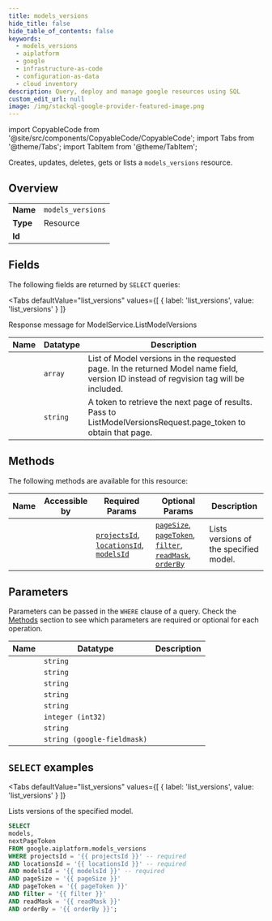 ```yaml
--- 
title: models_versions
hide_title: false
hide_table_of_contents: false
keywords:
  - models_versions
  - aiplatform
  - google
  - infrastructure-as-code
  - configuration-as-data
  - cloud inventory
description: Query, deploy and manage google resources using SQL
custom_edit_url: null
image: /img/stackql-google-provider-featured-image.png
---
```


import CopyableCode from '@site/src/components/CopyableCode/CopyableCode';
import Tabs from '@theme/Tabs';
import TabItem from '@theme/TabItem';

Creates, updates, deletes, gets or lists a <code>models_versions</code> resource.

## Overview
<table><tbody>
<tr><td><b>Name</b></td><td><code>models_versions</code></td></tr>
<tr><td><b>Type</b></td><td>Resource</td></tr>
<tr><td><b>Id</b></td><td><CopyableCode code="google.aiplatform.models_versions" /></td></tr>
</tbody></table>

## Fields

The following fields are returned by `SELECT` queries:

<Tabs
    defaultValue="list_versions"
    values={[
        { label: 'list_versions', value: 'list_versions' }
    ]}
>
<TabItem value="list_versions">

Response message for ModelService.ListModelVersions

<table>
<thead>
    <tr>
    <th>Name</th>
    <th>Datatype</th>
    <th>Description</th>
    </tr>
</thead>
<tbody>
<tr>
    <td><CopyableCode code="models" /></td>
    <td><code>array</code></td>
    <td>List of Model versions in the requested page. In the returned Model name field, version ID instead of regvision tag will be included.</td>
</tr>
<tr>
    <td><CopyableCode code="nextPageToken" /></td>
    <td><code>string</code></td>
    <td>A token to retrieve the next page of results. Pass to ListModelVersionsRequest.page_token to obtain that page.</td>
</tr>
</tbody>
</table>
</TabItem>
</Tabs>

## Methods

The following methods are available for this resource:

<table>
<thead>
    <tr>
    <th>Name</th>
    <th>Accessible by</th>
    <th>Required Params</th>
    <th>Optional Params</th>
    <th>Description</th>
    </tr>
</thead>
<tbody>
<tr>
    <td><a href="#list_versions"><CopyableCode code="list_versions" /></a></td>
    <td><CopyableCode code="select" /></td>
    <td><a href="#parameter-projectsId"><code>projectsId</code></a>, <a href="#parameter-locationsId"><code>locationsId</code></a>, <a href="#parameter-modelsId"><code>modelsId</code></a></td>
    <td><a href="#parameter-pageSize"><code>pageSize</code></a>, <a href="#parameter-pageToken"><code>pageToken</code></a>, <a href="#parameter-filter"><code>filter</code></a>, <a href="#parameter-readMask"><code>readMask</code></a>, <a href="#parameter-orderBy"><code>orderBy</code></a></td>
    <td>Lists versions of the specified model.</td>
</tr>
</tbody>
</table>

## Parameters

Parameters can be passed in the `WHERE` clause of a query. Check the [Methods](#methods) section to see which parameters are required or optional for each operation.

<table>
<thead>
    <tr>
    <th>Name</th>
    <th>Datatype</th>
    <th>Description</th>
    </tr>
</thead>
<tbody>
<tr id="parameter-locationsId">
    <td><CopyableCode code="locationsId" /></td>
    <td><code>string</code></td>
    <td></td>
</tr>
<tr id="parameter-modelsId">
    <td><CopyableCode code="modelsId" /></td>
    <td><code>string</code></td>
    <td></td>
</tr>
<tr id="parameter-projectsId">
    <td><CopyableCode code="projectsId" /></td>
    <td><code>string</code></td>
    <td></td>
</tr>
<tr id="parameter-filter">
    <td><CopyableCode code="filter" /></td>
    <td><code>string</code></td>
    <td></td>
</tr>
<tr id="parameter-orderBy">
    <td><CopyableCode code="orderBy" /></td>
    <td><code>string</code></td>
    <td></td>
</tr>
<tr id="parameter-pageSize">
    <td><CopyableCode code="pageSize" /></td>
    <td><code>integer (int32)</code></td>
    <td></td>
</tr>
<tr id="parameter-pageToken">
    <td><CopyableCode code="pageToken" /></td>
    <td><code>string</code></td>
    <td></td>
</tr>
<tr id="parameter-readMask">
    <td><CopyableCode code="readMask" /></td>
    <td><code>string (google-fieldmask)</code></td>
    <td></td>
</tr>
</tbody>
</table>

## `SELECT` examples

<Tabs
    defaultValue="list_versions"
    values={[
        { label: 'list_versions', value: 'list_versions' }
    ]}
>
<TabItem value="list_versions">

Lists versions of the specified model.

```sql
SELECT
models,
nextPageToken
FROM google.aiplatform.models_versions
WHERE projectsId = '{{ projectsId }}' -- required
AND locationsId = '{{ locationsId }}' -- required
AND modelsId = '{{ modelsId }}' -- required
AND pageSize = '{{ pageSize }}'
AND pageToken = '{{ pageToken }}'
AND filter = '{{ filter }}'
AND readMask = '{{ readMask }}'
AND orderBy = '{{ orderBy }}';
```
</TabItem>
</Tabs>
